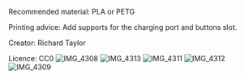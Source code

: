 Recommended material: PLA or PETG

Printing advice: Add supports for the charging port and buttons slot.

Creator: Richard Taylor

Licence: CC0
![IMG_4308](https://github.com/LightningPiggy/cases/assets/115934595/0953a1fd-5516-4481-b02d-5f3cbf4480aa)
![IMG_4313](https://github.com/LightningPiggy/cases/assets/115934595/29b2f2d6-5e31-4065-b52e-0feab0f1cdbe)
![IMG_4311](https://github.com/LightningPiggy/cases/assets/115934595/2921e96b-b505-4303-91f5-7d7ba70f17e9)
![IMG_4312](https://github.com/LightningPiggy/cases/assets/115934595/44be926a-9cb0-484f-90b8-6adb03933270)
![IMG_4309](https://github.com/LightningPiggy/cases/assets/115934595/988ebdaa-8e90-4753-bae2-b45d8f22d23b)

